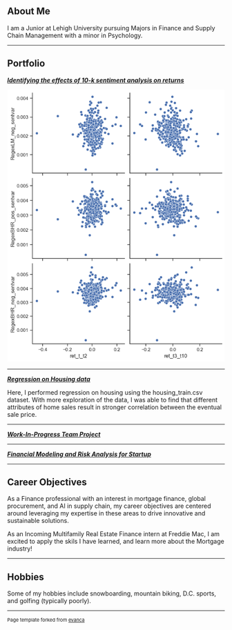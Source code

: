 ## About Me

I am a Junior at Lehigh University pursuing Majors in Finance and Supply Chain Management with a minor in Psychology. 

---

## Portfolio

<!-- You can link to other websites, PDFs in this repo, and other pages in this repo -->

_**[Identifying the effects of 10-k sentiment analysis on returns](report/report.md)**_


<img src="report/output_10_0.png?raw=true"/>

---

_**[Regression on Housing data](/images/Reg_SC.png)**_

Here, I performed regression on housing using the housing_train.csv dataset. With more exploration of the data, I was able to find that different attributes of home sales result in stronger correlation between the eventual sale price. 

---

_**[Work-In-Progress Team Project](https://tgrif49.github.io/Final-project-griffith/)**_


---

_**[Financial Modeling and Risk Analysis for Startup](/pdf/Final_Presentation_3DC.pdf)**_


---

## Career Objectives

As a Finance professional with an interest in mortgage finance, global procurement, and AI in supply chain, my career objectives are centered around leveraging my expertise in these areas to drive innovative and sustainable solutions.  

As an Incoming Multifamily Real Estate Finance intern at Freddie Mac, I am excited to apply the skils I have learned, and learn more about the Mortgage industry!

---

## Hobbies

Some of my hobbies include snowboarding, mountain biking, D.C. sports, and golfing (typically poorly). 

---
<p style="font-size:11px">Page template forked from <a href="https://github.com/evanca/quick-portfolio">evanca</a></p>
<!-- Remove above link if you don't want to attibute -->
